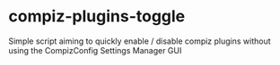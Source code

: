 # compiz-plugins-toggle
Simple script aiming to quickly enable / disable compiz plugins without using the CompizConfig Settings Manager GUI
